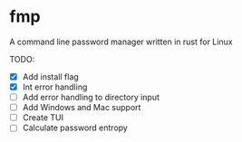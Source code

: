 # fmp
A command line password manager written in rust for Linux

TODO:
- [x] Add install flag
- [x] Int error handling
- [ ] Add error handling to directory input
- [ ] Add Windows and Mac support
- [ ] Create TUI
- [ ] Calculate password entropy
